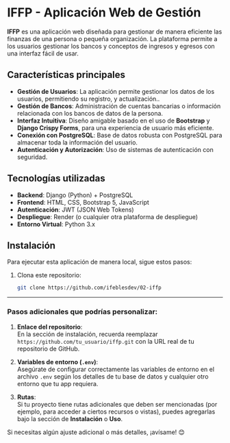 # IFFP - Aplicación Web de Gestión

**IFFP** es una aplicación web diseñada para gestionar de manera eficiente las finanzas de una persona o pequeña organización. La plataforma permite a los usuarios gestionar los bancos y conceptos de ingresos y egresos con una interfaz fácil de usar.

## Características principales

- **Gestión de Usuarios**: La aplicación permite gestionar los datos de los usuarios, permitiendo su registro, y actualización..
- **Gestión de Bancos**: Administración de cuentas bancarias o información relacionada con los bancos de datos de la persona.
- **Interfaz Intuitiva**: Diseño amigable basado en el uso de **Bootstrap** y **Django Crispy Forms**, para una experiencia de usuario más eficiente.
- **Conexión con PostgreSQL**: Base de datos robusta con PostgreSQL para almacenar toda la información del usuario.
- **Autenticación y Autorización**: Uso de sistemas de autenticación con seguridad.

## Tecnologías utilizadas

- **Backend**: Django (Python) + PostgreSQL
- **Frontend**: HTML, CSS, Bootstrap 5, JavaScript
- **Autenticación**: JWT (JSON Web Tokens)
- **Despliegue**: Render (o cualquier otra plataforma de despliegue)
- **Entorno Virtual**: Python 3.x

## Instalación

Para ejecutar esta aplicación de manera local, sigue estos pasos:

1. Clona este repositorio:
   ```bash
   git clone https://github.com/ifeblesdev/02-iffp


---

### Pasos adicionales que podrías personalizar:

1. **Enlace del repositorio**:  
   En la sección de instalación, recuerda reemplazar `https://github.com/tu_usuario/iffp.git` con la URL real de tu repositorio de GitHub.

2. **Variables de entorno (`.env`)**:  
   Asegúrate de configurar correctamente las variables de entorno en el archivo `.env` según los detalles de tu base de datos y cualquier otro entorno que tu app requiera.

3. **Rutas**:  
   Si tu proyecto tiene rutas adicionales que deben ser mencionadas (por ejemplo, para acceder a ciertos recursos o vistas), puedes agregarlas bajo la sección de **Instalación** o **Uso**.

Si necesitas algún ajuste adicional o más detalles, ¡avísame! 😊
